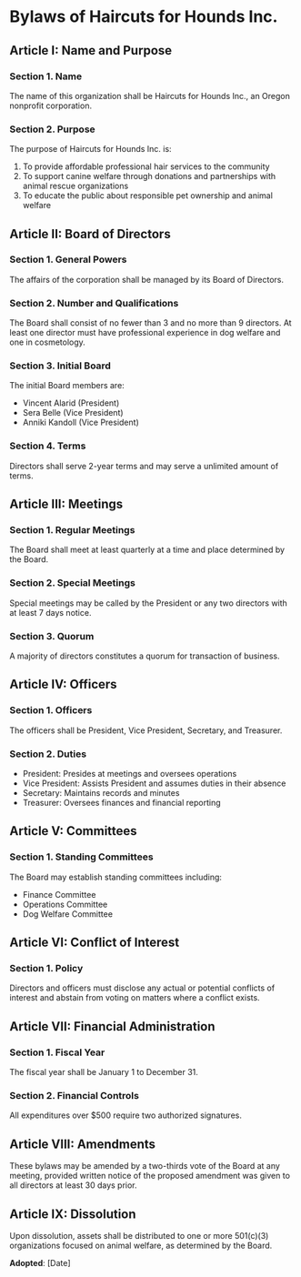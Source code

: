 # Bylaws of Haircuts for Hounds Inc.

## Article I: Name and Purpose
### Section 1. Name
The name of this organization shall be Haircuts for Hounds Inc., an Oregon nonprofit corporation.

### Section 2. Purpose
The purpose of Haircuts for Hounds Inc. is:
1. To provide affordable professional hair services to the community
2. To support canine welfare through donations and partnerships with animal rescue organizations
3. To educate the public about responsible pet ownership and animal welfare

## Article II: Board of Directors
### Section 1. General Powers
The affairs of the corporation shall be managed by its Board of Directors.

### Section 2. Number and Qualifications
The Board shall consist of no fewer than 3 and no more than 9 directors. At least one director must have professional experience in dog welfare and one in cosmetology.

### Section 3. Initial Board
The initial Board members are:
- Vincent Alarid (President)
- Sera Belle (Vice President)
- Anniki Kandoll (Vice President)

### Section 4. Terms
Directors shall serve 2-year terms and may serve a unlimited amount of terms.

## Article III: Meetings
### Section 1. Regular Meetings
The Board shall meet at least quarterly at a time and place determined by the Board.

### Section 2. Special Meetings
Special meetings may be called by the President or any two directors with at least 7 days notice.

### Section 3. Quorum
A majority of directors constitutes a quorum for transaction of business.

## Article IV: Officers
### Section 1. Officers
The officers shall be President, Vice President, Secretary, and Treasurer.

### Section 2. Duties
- President: Presides at meetings and oversees operations
- Vice President: Assists President and assumes duties in their absence
- Secretary: Maintains records and minutes
- Treasurer: Oversees finances and financial reporting

## Article V: Committees
### Section 1. Standing Committees
The Board may establish standing committees including:
- Finance Committee
- Operations Committee
- Dog Welfare Committee

## Article VI: Conflict of Interest
### Section 1. Policy
Directors and officers must disclose any actual or potential conflicts of interest and abstain from voting on matters where a conflict exists.

## Article VII: Financial Administration
### Section 1. Fiscal Year
The fiscal year shall be January 1 to December 31.

### Section 2. Financial Controls
All expenditures over $500 require two authorized signatures.

## Article VIII: Amendments
These bylaws may be amended by a two-thirds vote of the Board at any meeting, provided written notice of the proposed amendment was given to all directors at least 30 days prior.

## Article IX: Dissolution
Upon dissolution, assets shall be distributed to one or more 501(c)(3) organizations focused on animal welfare, as determined by the Board.

**Adopted**: [Date]
